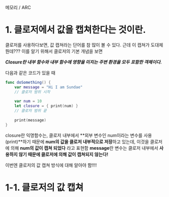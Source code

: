메모리 / ARC

# 1. 클로저에서 값을 캡쳐한다는 것이란.

클로저를 사용하다보면, 값 캡쳐라는 단어를 참 많이 볼 수 있다. 근데 이 캡쳐가 도대체 뭔데??? 이를 알기 위해서 클로저의 기본 개념을 보면

***Closure란 내부 함수와 내부 함수에 영향을 미치는 주변 환경을 모두 포함한 객체이다.***

다음과 같은 코드가 있을 때
```swift
func doSomething() {
    var message = "Hi I am Sundae"
    // 클로저 범위 시작
    
    var num = 10
    let closure = { print(num) }
    // 클로저 범위 끝
    
    print(message)
}
```

closure란 익명함수는, 클로저 내부에서 **외부 변수인 num이라는 변수를 사용(print)**하기 때문에 **num의 값을 클로저 내부적으로 저장**하고 있는데,
이것을 클로저에 의해 **num의 값이 캡쳐 되었다** 라고 표현함 **message**란 변수는 클로저 내부에서 **사용하지 않기 때문에 클로저에 의해 값이 캡쳐되지 않는다!**

 
이번엔 클로저의 값 캡쳐 방식에 대해 알아야 함!!!!

# 1-1. 클로저의 값 캡쳐 



